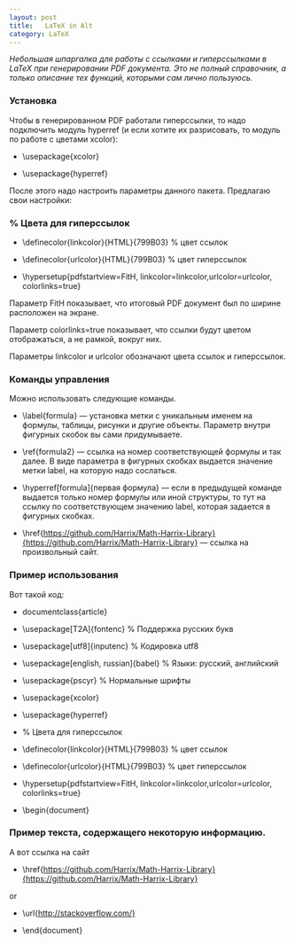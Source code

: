 ```yaml
---
layout: post
title:   LaTeX in Alt
category: LaTeX
---
```


*Небольшая шпаргалка для работы с ссылками и гиперссылками в LaTeX при генерировании PDF документа. Это не полный справочник, а только описание тех функций, которыми сам лично пользуюсь.*

### Установка

Чтобы в генерированном PDF работали гиперссылки, то надо подключить модуль hyperref (и если хотите их разрисовать, то модуль по работе с цветами xcolor):

- \usepackage{xcolor}

- \usepackage{hyperref}

После этого надо настроить параметры данного пакета. Предлагаю свои настройки:

### % Цвета для гиперссылок

- \definecolor{linkcolor}{HTML}{799B03} % цвет ссылок

- \definecolor{urlcolor}{HTML}{799B03} % цвет гиперссылок

- \hypersetup{pdfstartview=FitH,  linkcolor=linkcolor,urlcolor=urlcolor, colorlinks=true}

Параметр FitH показывает, что итоговый PDF документ был по ширине расположен на экране.

Параметр colorlinks=true показывает, что ссылки будут цветом отображаться, а не рамкой, вокруг них.

Параметры linkcolor и urlcolor обозначают цвета ссылок и гиперссылок.

### Команды управления

Можно использовать следующие команды.

- \label{formula} — установка метки с уникальным именем на формулы, таблицы, рисунки и другие объекты. Параметр внутри фигурных скобок вы сами придумываете.

- \ref{formula2} — ссылка на номер соответствующей формулы и так далее. В виде параметра в фигурных скобках выдается значение метки label, на которую надо сослаться.

- \hyperref[formula]{первая формула} — если в предыдущей команде выдается только номер формулы или иной структуры, то тут на ссылку по соответствующем значению label, которая задается в фигурных скобках.

- \href{https://github.com/Harrix/Math-Harrix-Library}{https://github.com/Harrix/Math-Harrix-Library} — ссылка на произвольный сайт.

### Пример использования

Вот такой код:

- documentclass{article}

- \usepackage[T2A]{fontenc} % Поддержка русских букв

- \usepackage[utf8]{inputenc} % Кодировка utf8

- \usepackage[english, russian]{babel} % Языки: русский, английский

- \usepackage{pscyr} % Нормальные шрифты

- \usepackage{xcolor}

- \usepackage{hyperref}

-  % Цвета для гиперссылок

- \definecolor{linkcolor}{HTML}{799B03} % цвет ссылок

- \definecolor{urlcolor}{HTML}{799B03} % цвет гиперссылок

- \hypersetup{pdfstartview=FitH,  linkcolor=linkcolor,urlcolor=urlcolor, colorlinks=true}

- \begin{document}

### Пример текста, содержащего некоторую информацию.

А вот ссылка на сайт 

- \href{https://github.com/Harrix/Math-Harrix-Library}{https://github.com/Harrix/Math-Harrix-Library}

or

- \url{http://stackoverflow.com/}

- \end{document}